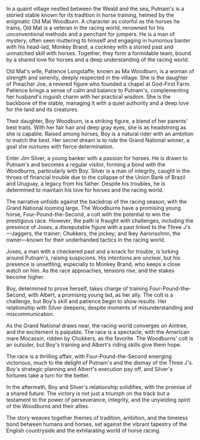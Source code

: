 In a quaint village nestled between the Weald and the sea, Putnam's is a storied stable known for its tradition in horse training, helmed by the enigmatic Old Mat Woodburn. A character as colorful as the horses he trains, Old Mat is a veteran in the racing world, renowned for his unconventional methods and a penchant for jumpers. He is a man of mystery, often seen muttering to himself and engaging in humorous banter with his head-lad, Monkey Brand, a cockney with a storied past and unmatched skill with horses. Together, they form a formidable team, bound by a shared love for horses and a deep understanding of the racing world.

Old Mat's wife, Patience Longstaffe, known as Ma Woodburn, is a woman of strength and serenity, deeply respected in the village. She is the daughter of Preacher Joe, a revered figure who founded a chapel at God-First Farm. Patience brings a sense of calm and balance to Putnam's, complementing her husband's roguish charm with her practical wisdom. She is the backbone of the stable, managing it with a quiet authority and a deep love for the land and its creatures.

Their daughter, Boy Woodburn, is a striking figure, a blend of her parents' best traits. With her fair hair and deep gray eyes, she is as headstrong as she is capable. Raised among horses, Boy is a natural rider with an ambition to match the best. Her secret dream is to ride the Grand National winner, a goal she nurtures with fierce determination.

Enter Jim Silver, a young banker with a passion for horses. He is drawn to Putnam's and becomes a regular visitor, forming a bond with the Woodburns, particularly with Boy. Silver is a man of integrity, caught in the throes of financial trouble due to the collapse of the Union Bank of Brazil and Uruguay, a legacy from his father. Despite his troubles, he is determined to maintain his love for horses and the racing world.

The narrative unfolds against the backdrop of the racing season, with the Grand National looming large. The Woodburns have a promising young horse, Four-Pound-the-Second, a colt with the potential to win the prestigious race. However, the path is fraught with challenges, including the presence of Joses, a disreputable figure with a past linked to the Three J's—Jaggers, the trainer; Chukkers, the jockey; and Ikey Aaronsohnn, the owner—known for their underhanded tactics in the racing world.

Joses, a man with a checkered past and a knack for trouble, is lurking around Putnam's, raising suspicions. His intentions are unclear, but his presence is unsettling, especially to Monkey Brand, who keeps a close watch on him. As the race approaches, tensions rise, and the stakes become higher.

Boy, determined to prove herself, takes charge of training Four-Pound-the-Second, with Albert, a promising young lad, as her ally. The colt is a challenge, but Boy's skill and patience begin to show results. Her relationship with Silver deepens, despite moments of misunderstanding and miscommunication.

As the Grand National draws near, the racing world converges on Aintree, and the excitement is palpable. The race is a spectacle, with the American mare Mocassin, ridden by Chukkers, as the favorite. The Woodburns' colt is an outsider, but Boy's training and Albert's riding skills give them hope.

The race is a thrilling affair, with Four-Pound-the-Second emerging victorious, much to the delight of Putnam's and the dismay of the Three J's. Boy's strategic planning and Albert's execution pay off, and Silver's fortunes take a turn for the better.

In the aftermath, Boy and Silver's relationship solidifies, with the promise of a shared future. The victory is not just a triumph on the track but a testament to the power of perseverance, integrity, and the unyielding spirit of the Woodburns and their allies.

The story weaves together themes of tradition, ambition, and the timeless bond between humans and horses, set against the vibrant tapestry of the English countryside and the exhilarating world of horse racing.